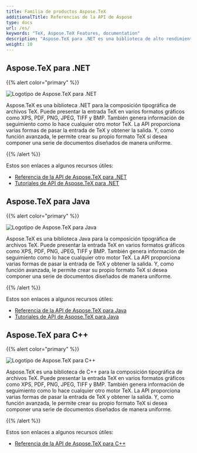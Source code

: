 ```yaml
---
title: Familia de productos Aspose.TeX
additionalTitle: Referencias de la API de Aspose
type: docs
url: /es/
keywords: "TeX, Aspose.TeX Features, documentation"
description: "Aspose.TeX para .NET es una biblioteca de alto rendimiento para aplicaciones de composición tipográfica de archivos TeX en .NET."
weight: 10
---
```


## Aspose.TeX para .NET

{{% alert color="primary" %}}

![Logotipo de Aspose.TeX para .NET](../home_1.png)


Aspose.TeX es una biblioteca .NET para la composición tipográfica de archivos TeX. Puede presentar la entrada TeX en varios formatos gráficos como XPS, PDF, PNG, JPEG, TIFF y BMP. También genera información de seguimiento como lo hace cualquier otro motor TeX. La API proporciona varias formas de pasar la entrada de TeX y obtener la salida. Y, como función avanzada, le permite crear su propio formato TeX si desea componer una serie de documentos diseñados de manera uniforme.

{{% /alert %}}

Estos son enlaces a algunos recursos útiles:
- [Referencia de la API de Aspose.TeX para .NET](/tex/es/net/)
- [Tutoriales de API de Aspose.TeX para .NET](/tutorials/tex/es/net/)


## Aspose.TeX para Java

{{% alert color="primary" %}}

![Logotipo de Aspose.TeX para Java](../home_2.png)


Aspose.TeX es una biblioteca Java para la composición tipográfica de archivos TeX. Puede presentar la entrada TeX en varios formatos gráficos como XPS, PDF, PNG, JPEG, TIFF y BMP. También genera información de seguimiento como lo hace cualquier otro motor TeX. La API proporciona varias formas de pasar la entrada de TeX y obtener la salida. Y, como función avanzada, le permite crear su propio formato TeX si desea componer una serie de documentos diseñados de manera uniforme.

{{% /alert %}}

Estos son enlaces a algunos recursos útiles:
- [Referencia de la API de Aspose.TeX para Java](/tex/java/)
- [Tutoriales de API de Aspose.TeX para Java](/tutorials/tex/es/java/)


## Aspose.TeX para C++

{{% alert color="primary" %}}

![Logotipo de Aspose.TeX para C++](../home_3.png)


Aspose.TeX es una biblioteca de C++ para la composición tipográfica de archivos TeX. Puede presentar la entrada TeX en varios formatos gráficos como XPS, PDF, PNG, JPEG, TIFF y BMP. También genera información de seguimiento como lo hace cualquier otro motor TeX. La API proporciona varias formas de pasar la entrada de TeX y obtener la salida. Y, como función avanzada, le permite crear su propio formato TeX si desea componer una serie de documentos diseñados de manera uniforme.

{{% /alert %}}

Estos son enlaces a algunos recursos útiles:
- [Referencia de la API de Aspose.TeX para C++](/tex/cpp/)
